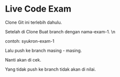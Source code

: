# Live Code Exam

Clone Git ini terlebih dahulu.

Setelah di Clone Buat branch dengan nama-exam-1. \n

contoh: syukron-exam-1

Lalu push ke branch masing - masing.

Nanti akan di cek.

Yang tidak push ke branch tidak akan di nilai.